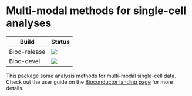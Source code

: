 # Multi-modal methods for single-cell analyses

|Build|Status|
|-----|----|
| Bioc-release | [![](http://bioconductor.org/shields/build/release/bioc/mumosa.svg)](http://bioconductor.org/checkResults/release/bioc-LATEST/mumosa) |
| Bioc-devel   | [![](http://bioconductor.org/shields/build/devel/bioc/mumosa.svg)](http://bioconductor.org/checkResults/devel/bioc-LATEST/mumosa) | 

This package some analysis methods for multi-modal single-cell data.
Check out the user guide on the [Bioconductor landing page](https://bioconductor.org/packages/devel/bioc/html/mumosa.html) for more details.
